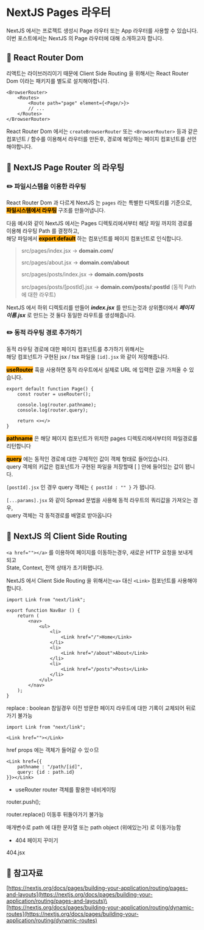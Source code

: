 # NextJS Pages 라우터



NextJS 에서는 프로젝트 생성시 Page 라우터 또는 App 라우터를 사용할 수 있습니다.\
이번 포스트에서는 NextJS 의 Page 라우터에 대해 소개하고자 합니다.



## 📖 React Router Dom

리액트는 라이브러리이기 때문에 Client Side Routing 을 위해서는 React Router Dom 이라는 패키지를 별도로 설치해야합니다.

```tsx
<BrowserRouter>
    <Routes>
        <Route path="page" element={<Page/>}>
        // ...
    </Routes>
</BrowserRouter>
```

React Router Dom 에서는 `createBrowserRouter` 또는 `<BrowserRouter>` 등과 같은 컴포넌트 / 함수를 이용해서 라우터를 만든후, 경로에 해당하는 페이지 컴포넌트를 선언해야합니다.



## 📖 NextJS Page Router 의 라우팅

### ✏️ 파일시스템을 이용한 라우팅

React Router Dom 과 다르게 NextJS 는 `pages` 라는 특별한 디렉토리를 기준으로,\
<mark style="background-color:orange;">**파일시스템에서 라우팅**</mark> 구조를 만들어냅니다.

다음 예시와 같이 NextJS 에서는 Pages 디렉토리에서부터 해당 파일 까지의 경로를 이용해 라우팅 Path 를 결정하고,\
해당 파일에서 <mark style="background-color:orange;">**export default**</mark> 하는 컴포넌트를 페이지 컴포넌트로 인식합니다.

> src/pages/index.jsx -> **domain.com/**
>
> src/pages/about.jsx -> **domain.com/about**
>
> src/pages/posts/index.jsx -> **domain.com/posts**
>
> src/pages/posts/\[postId].jsx -> **domain.com/posts/:postId** (동적 Path 에 대한 라우트)

NextJS 에서 하위 디렉토리를 만들어 _**index.jsx**_ 를 만드는것과 상위폴더에서 _**페이지이름.jsx**_ 로 만드는 것 둘다 동일한 라우트를 생성해줍니다.



### ✏️ 동적 라우팅 경로 추가하기

동적 라우팅 경로에 대한 페이지 컴포넌트를 추가하기 위해서는\
해당 컴포넌트가 구현된 jsx / tsx 파일을 `[id].jsx` 와 같이 저장해줍니다.

<mark style="background-color:orange;">**useRouter**</mark> 훅을 사용하면 동적 라우트에서 실제로 URL 에 입력한 값을 가져올 수 있습니다.



```tsx
export default function Page() {
    const router = useRouter();

    console.log(router.pathname);
    console.log(router.query);
    
    return <></>
}
```

<mark style="background-color:orange;">**pathname**</mark> 은 해당 페이지 컴포넌트가 위치한 pages 디렉토리에서부터의 파일경로를 리턴합니다

<mark style="background-color:orange;">**query**</mark> 에는 동적인 경로에 대한 구체적인 값이 객체 형태로 들어있습니다.\
query 객체의 키값은 컴포넌트가 구현된 파일을 저장할때 \[ ] 안에 들어있는 값이 됍니다.

`[postId].jsx` 인 경우 query 객체는 `{ postId : "" }` 가 됍니다.



`[...params].jsx` 와 같이 Spread 문법을 사용해 동적 라우트의 쿼리값을 가져오는 경우,\
query 객체는 각 동적경로를 배열로 받아옵니다





## 📖 NextJS 의 Client Side Routing

`<a href=""></a>` 를 이용하여 페이지를 이동하는경우, 새로운 HTTP 요청을 보내게 되고\
State, Context, 전역 상태가 초기화됍니다.

NextJS 에서 Client Side Routing 을 위해서는`<a>` 대신 `<Link>` 컴포넌트를 사용해야 합니다.

```tsx
import Link from "next/link";

export function NavBar () {
    return (
        <nav>
            <ul>
                <li>
                    <Link href="/">Home</Link>
                </li>
                <li>
                    <Link href="/about">About</Link>
                </li>
                <li>
                    <Link href="/posts">Posts</Link>
                </li>
            </ul>
        </nav>
    );
}
```



replace : boolean  참일경우 이전 방문한 페이지 라우트에 대한 기록이 교체되어 뒤로가기 불가능

```tsx
import Link from "next/link";

<Link href=""></Link>
```



href props 에는 객체가 들어갈 수 있ㅇ므

```tsx
<Link href={{
    pathname : "/path/[id]",
    query: {id : path.id}
}}></Link>
```



* useRouter router 객체를 활용한 네비게이팅

router.push();

router.replace() 이동후 뒤돌아가기 불가능

매개변수로 path 에 대한 문자열 또는 path object (위에있는거) 로 이동가능함



* 404 페이지 꾸미기

404.jsx

## 🔗 참고자료

[https://nextjs.org/docs/pages/building-your-application/routing/pages-and-layouts](https://nextjs.org/docs/pages/building-your-application/routing/pages-and-layouts)\
[https://nextjs.org/docs/pages/building-your-application/routing/dynamic-routes](https://nextjs.org/docs/pages/building-your-application/routing/dynamic-routes)
